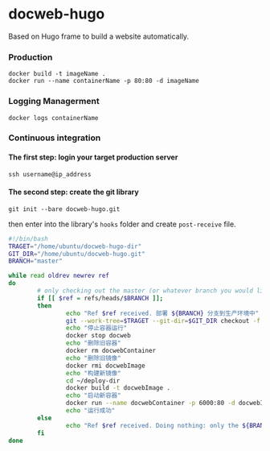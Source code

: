 # docweb-hugo

Based on Hugo frame to build a website automatically.

### Production

```
docker build -t imageName .
docker run --name containerName -p 80:80 -d imageName
```

### Logging Managerment

```
docker logs containerName
```
### Continuous integration

#### The first step: login your target production server

```
ssh username@ip_address
```

#### The second step: create the git library

```
git init --bare docweb-hugo.git
```

then enter into the library's `hooks` folder and create `post-receive` file.

```bash
#!/bin/bash
TRAGET="/home/ubuntu/docweb-hugo-dir"
GIT_DIR="/home/ubuntu/docweb-hugo.git"
BRANCH="master"

while read oldrev newrev ref
do
        # only checking out the master (or whatever branch you would like to deploy)
        if [[ $ref = refs/heads/$BRANCH ]];
        then
                echo "Ref $ref received. 部署 ${BRANCH} 分支到生产环境中"
                git --work-tree=$TRAGET --git-dir=$GIT_DIR checkout -f
                echo "停止容器运行"
                docker stop docweb
                echo "删除旧容器"
                docker rm docwebContainer 
                echo "删除旧镜像"
                docker rmi docwebImage
                echo "构建新镜像"
                cd ~/deploy-dir
                docker build -t docwebImage .
                echo "启动新容器"
                docker run --name docwebContainer -p 6000:80 -d docwebImage
                echo "运行成功"
        else
                echo "Ref $ref received. Doing nothing: only the ${BRANCH} branch may be deployed on this server."
        fi
done
```




